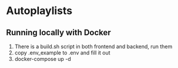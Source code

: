 # Autoplaylists

## Running locally with Docker
1. There is a build.sh script in both frontend and backend, run them
2. copy .env_example to .env and fill it out
2. docker-compose up -d
